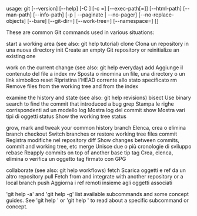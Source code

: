 usage: git [--version] [--help] [-C <path>] [-c <name>=<value>]
           [--exec-path[=<path>]] [--html-path] [--man-path] [--info-path]
           [-p | --paginate | --no-pager] [--no-replace-objects] [--bare]
           [--git-dir=<path>] [--work-tree=<path>] [--namespace=<name>]
           <command> [<args>]

These are common Git commands used in various situations:

start a working area (see also: git help tutorial)
   clone      Clona un repository in una nuova directory
   init       Create an empty Git repository or reinitialize an existing one

work on the current change (see also: git help everyday)
   add        Aggiunge il contenuto del file a index
   mv         Sposta o rinomina un file, una directory o un link simbolico
   reset      Ripristina l'HEAD corrente allo stato specificato
   rm         Remove files from the working tree and from the index

examine the history and state (see also: git help revisions)
   bisect     Use binary search to find the commit that introduced a bug
   grep       Stampa le righe corrispondenti ad un modello
   log        Mostra log del commit
   show       Mostra vari tipi di oggetti
   status     Show the working tree status

grow, mark and tweak your common history
   branch     Elenca, crea o elimina branch
   checkout   Switch branches or restore working tree files
   commit     Registra modifiche nel repository
   diff       Show changes between commits, commit and working tree, etc
   merge      Unisce due o più cronologie di sviluppo
   rebase     Reapply commits on top of another base tip
   tag        Crea, elenca, elimina o verifica un oggetto tag firmato con GPG

collaborate (see also: git help workflows)
   fetch      Scarica oggetti e ref da un altro repository
   pull       Fetch from and integrate with another repository or a local branch
   push       Aggiorna i ref remoti insieme agli oggetti associati

'git help -a' and 'git help -g' list available subcommands and some
concept guides. See 'git help <command>' or 'git help <concept>'
to read about a specific subcommand or concept.
